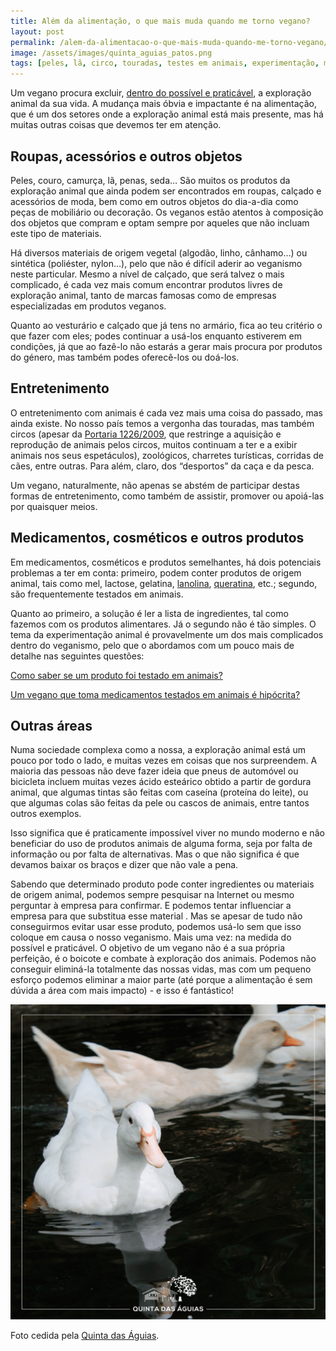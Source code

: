 ```yaml
---
title: Além da alimentação, o que mais muda quando me torno vegano?
layout: post
permalink: /alem-da-alimentacao-o-que-mais-muda-quando-me-torno-vegano/
image: /assets/images/quinta_aguias_patos.png
tags: [peles, lã, circo, touradas, testes em animais, experimentação, medicamentos]
---
```

Um vegano procura excluir, [dentro do possível e praticável](/o-que-e-o-veganismo/), a exploração animal da sua vida. A mudança mais óbvia e impactante é na alimentação, que é um dos setores onde a exploração animal está mais presente, mas há muitas outras coisas que devemos ter em atenção.

## Roupas, acessórios e outros objetos

Peles, couro, camurça, lã, penas, seda&#8230; São muitos os produtos da exploração animal que ainda podem ser encontrados em roupas, calçado e acessórios de moda, bem como em outros objetos do dia-a-dia como peças de mobiliário ou decoração. Os veganos estão atentos à composição dos objetos que compram e optam sempre por aqueles que não incluam este tipo de materiais.

Há diversos materiais de origem vegetal (algodão, linho, cânhamo&#8230;) ou sintética (poliéster, nylon&#8230;), pelo que não é difícil aderir ao veganismo neste particular. Mesmo a nível de calçado, que será talvez o mais complicado, é cada vez mais comum encontrar produtos livres de exploração animal, tanto de marcas famosas como de empresas especializadas em produtos veganos.

Quanto ao vesturário e calçado que já tens no armário, fica ao teu critério o que fazer com eles; podes continuar a usá-los enquanto estiverem em condições, já que ao fazê-lo não estarás a gerar mais procura por produtos do género, mas também podes oferecê-los ou doá-los.

## Entretenimento

O entretenimento com animais é cada vez mais uma coisa do passado, mas ainda existe. No nosso país temos a vergonha das touradas, mas também circos (apesar da [Portaria 1226/2009](https://dre.pt/pesquisa/-/search/491691/details/maximized), que restringe a aquisição e reprodução de animais pelos circos, muitos continuam a ter e a exibir animais nos seus espetáculos), zoológicos, charretes turísticas, corridas de cães, entre outras. Para além, claro, dos &#8220;desportos&#8221; da caça e da pesca.

Um vegano, naturalmente, não apenas se abstém de participar destas formas de entretenimento, como também de assistir, promover ou apoiá-las por quaisquer meios.

## Medicamentos, cosméticos e outros produtos

Em medicamentos, cosméticos e produtos semelhantes, há dois potenciais problemas a ter em conta: primeiro, podem conter produtos de origem animal, tais como mel, lactose, gelatina, [lanolina](https://pt.wikipedia.org/wiki/Lanolina), [queratina](https://pt.wikipedia.org/wiki/Queratina), etc.; segundo, são frequentemente testados em animais.

Quanto ao primeiro, a solução é ler a lista de ingredientes, tal como fazemos com os produtos alimentares. Já o segundo não é tão simples. O tema da experimentação animal é provavelmente um dos mais complicados dentro do veganismo, pelo que o abordamos com um pouco mais de detalhe nas seguintes questões:


<p class="question-list">
  <a href="/como-saber-se-um-produto-foi-testado-em-animais/">Como saber se um produto foi testado em animais?</a>
</p>
<p class="question-list">
  <a href="/um-vegano-que-toma-medicamentos-testados-em-animais-e-hipocrita/">Um vegano que toma medicamentos testados em animais é hipócrita?</a>
</p>

## Outras áreas

Numa sociedade complexa como a nossa, a exploração animal está um pouco por todo o lado, e muitas vezes em coisas que nos surpreendem. A maioria das pessoas não deve fazer ideia que pneus de automóvel ou bicicleta incluem muitas vezes ácido esteárico obtido a partir de gordura animal, que algumas tintas são feitas com caseína (proteína do leite), ou que algumas colas são feitas da pele ou cascos de animais, entre tantos outros exemplos.

Isso significa que é praticamente impossível viver no mundo moderno e não beneficiar do uso de produtos animais de alguma forma, seja por falta de informação ou por falta de alternativas. Mas o que não significa é que devamos baixar os braços e dizer que não vale a pena.

Sabendo que determinado produto pode conter ingredientes ou materiais de origem animal, podemos sempre pesquisar na Internet ou mesmo perguntar à empresa para confirmar. E podemos tentar influenciar a empresa para que substitua esse material . Mas se apesar de tudo não conseguirmos evitar usar esse produto, podemos usá-lo sem que isso coloque em causa o nosso veganismo. Mais uma vez: na medida do possível e praticável. O objetivo de um vegano não é a sua própria perfeição, é o boicote e combate à exploração dos animais. Podemos não conseguir eliminá-la totalmente das nossas vidas, mas com um pequeno esforço podemos eliminar a maior parte (até porque a alimentação é sem dúvida a área com mais impacto) - e isso é fantástico!

![[Foto de patos na Quinta das Águias]](/assets/images/quinta_aguias_patos.png "Patos na Quinta das Águias")

<div class="img-caption">Foto cedida pela <a href="https://www.facebook.com/associacaoquintadasaguias/photos/2501929696566120">Quinta das Águias</a>.</div>
